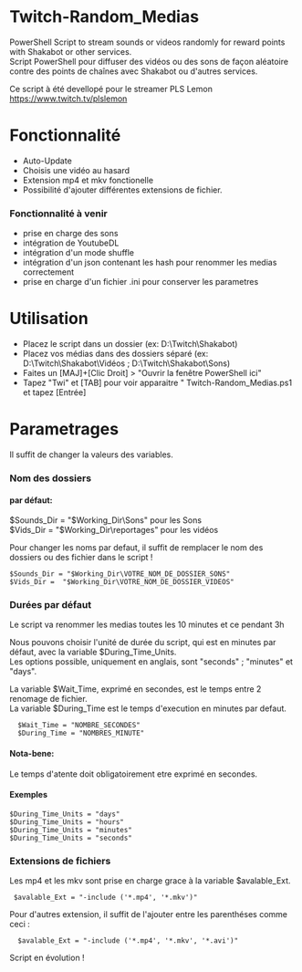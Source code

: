 # Twitch-Random_Medias
PowerShell Script to stream sounds or videos randomly for reward points with Shakabot or other services.  
Script PowerShell pour diffuser des vidéos ou des sons de façon aléatoire contre des points de chaînes avec Shakabot ou d'autres services.  

Ce script à été devellopé pour le streamer PLS Lemon  
https://www.twitch.tv/plslemon

# Fonctionnalité

- Auto-Update
- Choisis une vidéo au hasard
- Extension mp4 et mkv fonctionelle
- Possibilité d'ajouter différentes extensions de fichier.

### Fonctionnalité à venir

- prise en charge des sons
- intégration de YoutubeDL
- intégration d'un mode shuffle
- intégration d'un json contenant les hash pour renommer les medias correctement
- prise en charge d'un fichier .ini pour conserver les parametres



# Utilisation

- Placez le script dans un dossier (ex: D:\Twitch\Shakabot)
- Placez vos médias dans des dossiers séparé (ex: D:\Twitch\Shakabot\Vidéos ; D:\Twitch\Shakabot\Sons)
- Faites un [MAJ]+[Clic Droit] > "Ouvrir la fenêtre PowerShell ici"
- Tapez "Twi" et [TAB] pour voir apparaitre " Twitch-Random_Medias.ps1 et tapez [Entrée]


# Parametrages

Il suffit de changer la valeurs des variables.

### Nom des dossiers 

#### par défaut:  

$Sounds_Dir = "$Working_Dir\Sons" pour les Sons  
$Vids_Dir =  "$Working_Dir\reportages" pour les vidéos  

Pour changer les noms par defaut, il suffit de remplacer le nom des dossiers ou des fichier dans le script !  

    $Sounds_Dir = "$Working_Dir\VOTRE_NOM_DE_DOSSIER_SONS"  
    $Vids_Dir =  "$Working_Dir\VOTRE_NOM_DE_DOSSIER_VIDEOS"  

### Durées par défaut

Le script va renommer les medias toutes les 10 minutes et ce pendant 3h  

Nous pouvons choisir l'unité de durée du script, qui est en minutes par défaut, avec la variable $During_Time_Units.  
Les options possible, uniquement en anglais, sont "seconds" ; "minutes" et "days".  

La variable $Wait_Time, exprimé en secondes, est le temps entre 2 renomage de fichier.  
La variable $During_Time est le temps d'execution en minutes par defaut.  

      $Wait_Time = "NOMBRE_SECONDES"  
      $During_Time = "NOMBRES_MINUTE" 

#### Nota-bene:

Le temps d'atente doit obligatoirement etre exprimé en secondes.

#### Exemples

    $During_Time_Units = "days" 
    $During_Time_Units = "hours"
    $During_Time_Units = "minutes"
    $During_Time_Units = "seconds"


### Extensions de fichiers

Les mp4 et les mkv sont prise en charge grace à la variable $avalable_Ext.  

     $avalable_Ext = "-include ('*.mp4', '*.mkv')"


Pour d'autres extension, il suffit de l'ajouter entre les parenthéses comme ceci :

      $avalable_Ext = "-include ('*.mp4', '*.mkv', '*.avi')"
      
Script en évolution !



